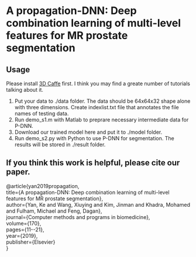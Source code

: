 # A propagation-DNN: Deep combination learning of multi-level features for MR prostate segmentation

## Usage
Please install [3D Caffe](https://au.mathworks.com/matlabcentral/answers/522143-regarding-adding-new-axis-to-the-array) first. I think you may find a greate number of tutorials talking about it.

1. Put your data to ./data folder. The data should be 64x64x32 shape alone with three dimensions. Create indexlist.txt file that annotates the file names of testing data.
2. Run demo_s1.m with Matlab to preprare necessary intermediate data for P-DNN.
3. Download our trained model here and put it to ./model folder.
4. Run demo_s2.py with Python to use P-DNN for segmentation. The results will be stored in ./result folder.

## If you think this work is helpful, please cite our paper.

@article{yan2019propagation,  
  title={A propagation-DNN: Deep combination learning of multi-level features for MR prostate segmentation},  
  author={Yan, Ke and Wang, Xiuying and Kim, Jinman and Khadra, Mohamed and Fulham, Michael and Feng, Dagan},  
  journal={Computer methods and programs in biomedicine},  
  volume={170},  
  pages={11--21},  
  year={2019},  
  publisher={Elsevier}  
}
